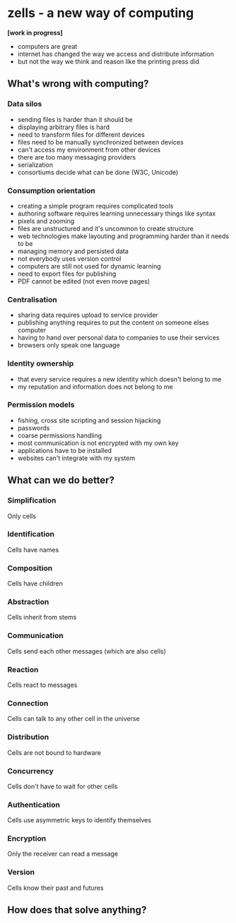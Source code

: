 # zells - a new way of computing

**[work in progress]**

- computers are great
- internet has changed the way we access and distribute information
- but not the way we think and reason like the printing press did

## What's wrong with computing?

### Data silos

- sending files is harder than it should be
- displaying arbitrary files is hard
- need to transform files for different devices
- files need to be manually synchronized between devices
- can't access my environment from other devices
- there are too many messaging providers
- serialization
- consortiums decide what can be done (W3C, Unicode)

### Consumption orientation

- creating a simple program requires complicated tools
- authoring software requires learning unnecessary things like syntax
- pixels and zooming
- files are unstructured and it's uncommon to create structure
- web technologies make layouting and programming harder than it needs to be
- managing memory and persisted data
- not everybody uses version control
- computers are still not used for dynamic learning
- need to export files for publishing
- PDF cannot be edited (not even move pages)

### Centralisation

- sharing data requires upload to service provider
- publishing anything requires to put the content on someone elses computer
- having to hand over personal data to companies to use their services
- browsers only speak one language

### Identity ownership

- that every service requires a new identity which doesn't belong to me
- my reputation and information does not belong to me

### Permission models

- fishing, cross site scripting and session hijacking
- passwords
- coarse permissions handling
- most communication is not encrypted with my own key
- applications have to be installed
- websites can't integrate with my system


## What can we do better?

### Simplification

Only cells

### Identification

Cells have names

### Composition

Cells have children

### Abstraction

Cells inherit from stems

### Communication

Cells send each other messages (which are also cells)

### Reaction

Cells react to messages

### Connection

Cells can talk to any other cell in the universe

### Distribution

Cells are not bound to hardware

### Concurrency

Cells don't have to wait for other cells

### Authentication

Cells use asymmetric keys to identify themselves

### Encryption

Only the receiver can read a message

### Version

Cells know their past and futures


## How does that solve anything?